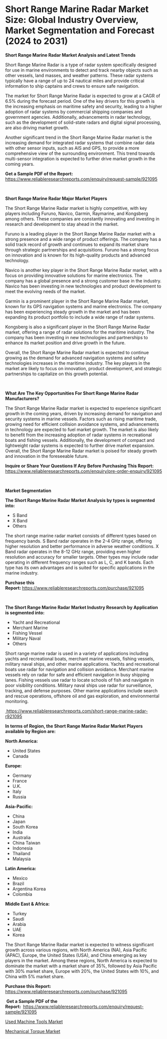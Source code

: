 <p><h1>Short Range Marine Radar Market Size: Global Industry Overview, Market Segmentation and Forecast (2024 to 2031)</h1></p><p><strong>Short Range Marine Radar Market Analysis and Latest Trends</strong></p>
<p><p>Short Range Marine Radar is a type of radar system specifically designed for use in marine environments to detect and track nearby objects such as other vessels, land masses, and weather patterns. These radar systems typically have a range of up to 24 nautical miles and provide critical information to ship captains and crews to ensure safe navigation.</p><p>The market for Short Range Marine Radar is expected to grow at a CAGR of 6.5% during the forecast period. One of the key drivers for this growth is the increasing emphasis on maritime safety and security, leading to a higher adoption of radar systems by commercial shipping companies and government agencies. Additionally, advancements in radar technology, such as the development of solid-state radars and digital signal processing, are also driving market growth.</p><p>Another significant trend in the Short Range Marine Radar market is the increasing demand for integrated radar systems that combine radar data with other sensor inputs, such as AIS and GPS, to provide a more comprehensive view of the surrounding environment. This trend towards multi-sensor integration is expected to further drive market growth in the coming years.</p></p>
<p><strong>Get a Sample PDF of the Report:&nbsp;</strong> <a href="https://www.reliableresearchreports.com/enquiry/request-sample/921095">https://www.reliableresearchreports.com/enquiry/request-sample/921095</a></p>
<p>&nbsp;</p>
<p><strong>Short Range Marine Radar Major Market Players</strong></p>
<p><p>The Short Range Marine Radar market is highly competitive, with key players including Furuno, Navico, Garmin, Raymarine, and Kongsberg among others. These companies are constantly innovating and investing in research and development to stay ahead in the market.</p><p>Furuno is a leading player in the Short Range Marine Radar market with a strong presence and a wide range of product offerings. The company has a solid track record of growth and continues to expand its market share through strategic partnerships and acquisitions. Furuno has a strong focus on innovation and is known for its high-quality products and advanced technology.</p><p>Navico is another key player in the Short Range Marine Radar market, with a focus on providing innovative solutions for marine electronics. The company has a global presence and a strong customer base in the industry. Navico has been investing in new technologies and product development to meet the evolving needs of the market.</p><p>Garmin is a prominent player in the Short Range Marine Radar market, known for its GPS navigation systems and marine electronics. The company has been experiencing steady growth in the market and has been expanding its product portfolio to include a wide range of radar systems.</p><p>Kongsberg is also a significant player in the Short Range Marine Radar market, offering a range of radar solutions for the maritime industry. The company has been investing in new technologies and partnerships to enhance its market position and drive growth in the future.</p><p>Overall, the Short Range Marine Radar market is expected to continue growing as the demand for advanced navigation systems and safety technologies increases in the maritime industry. The key players in the market are likely to focus on innovation, product development, and strategic partnerships to capitalize on this growth potential.</p></p>
<p>&nbsp;</p>
<p><strong>What Are The Key Opportunities For Short Range Marine Radar Manufacturers?</strong></p>
<p><p>The Short Range Marine Radar market is expected to experience significant growth in the coming years, driven by increasing demand for navigation and security systems in marine vessels. Factors such as rising maritime trade, growing need for efficient collision avoidance systems, and advancements in technology are expected to fuel market growth. The market is also likely to benefit from the increasing adoption of radar systems in recreational boats and fishing vessels. Additionally, the development of compact and lightweight radar systems is expected to further drive market expansion. Overall, the Short Range Marine Radar market is poised for steady growth and innovation in the foreseeable future.</p></p>
<p><strong>Inquire or Share Your Questions If Any Before Purchasing This Report:</strong> <a href="https://www.reliableresearchreports.com/enquiry/pre-order-enquiry/921095">https://www.reliableresearchreports.com/enquiry/pre-order-enquiry/921095</a></p>
<p>&nbsp;</p>
<p><strong>Market Segmentation</strong></p>
<p><strong>The Short Range Marine Radar Market Analysis by types is segmented into:</strong></p>
<p><ul><li>S Band</li><li>X Band</li><li>Others</li></ul></p>
<p><p>The short range marine radar market consists of different types based on frequency bands. S Band radar operates in the 2-4 GHz range, offering higher resolution and better performance in adverse weather conditions. X Band radar operates in the 8-12 GHz range, providing even higher resolution and accuracy for smaller targets. Other types may include radar operating in different frequency ranges such as L, C, and K bands. Each type has its own advantages and is suited for specific applications in the marine industry.</p></p>
<p><strong>Purchase this Report:&nbsp;</strong><a href="https://www.reliableresearchreports.com/purchase/921095">https://www.reliableresearchreports.com/purchase/921095</a></p>
<p>&nbsp;</p>
<p><strong>The Short Range Marine Radar Market Industry Research by Application is segmented into:</strong></p>
<p><ul><li>Yacht and Recreational</li><li>Merchant Marine</li><li>Fishing Vessel</li><li>Military Naval</li><li>Others</li></ul></p>
<p><p>Short range marine radar is used in a variety of applications including yachts and recreational boats, merchant marine vessels, fishing vessels, military naval ships, and other marine applications. Yachts and recreational boats use radar for navigation and collision avoidance. Merchant marine vessels rely on radar for safe and efficient navigation in busy shipping lanes. Fishing vessels use radar to locate schools of fish and navigate in poor visibility conditions. Military naval ships use radar for surveillance, tracking, and defense purposes. Other marine applications include search and rescue operations, offshore oil and gas exploration, and environmental monitoring.</p></p>
<p><a href="https://www.reliableresearchreports.com/short-range-marine-radar-r921095">&nbsp;https://www.reliableresearchreports.com/short-range-marine-radar-r921095</a></p>
<p><strong>In terms of Region, the Short Range Marine Radar Market Players available by Region are:</strong></p>
<p>
    <p> <strong> North America: </strong>
        <ul>
            <li>United States</li>
            <li>Canada</li>
        </ul>
        </p> 
    <p> <strong> Europe: </strong>
        <ul>
            <li>Germany</li>
            <li>France</li>
            <li>U.K.</li>
            <li>Italy</li>
            <li>Russia</li>
        </ul>
        </p> 
    <p> <strong> Asia-Pacific: </strong>
        <ul>
            <li>China</li>
            <li>Japan</li>
            <li>South Korea</li>
            <li>India</li>
            <li>Australia</li>
            <li>China Taiwan</li>
            <li>Indonesia</li>
            <li>Thailand</li>
            <li>Malaysia</li>
        </ul>
        </p> 
    <p> <strong> Latin America: </strong>
        <ul>
            <li>Mexico</li>
            <li>Brazil</li>
            <li>Argentina Korea</li>
            <li>Colombia</li>
        </ul>
        </p> 
    <p> <strong> Middle East & Africa: </strong>
        <ul>
            <li>Turkey</li>
            <li>Saudi</li>
            <li>Arabia</li>
            <li>UAE</li>
            <li>Korea</li>
        </ul>
    </p>
    </p>
<p><p>The Short Range Marine Radar market is expected to witness significant growth across various regions, with North America (NA), Asia Pacific (APAC), Europe, the United States (USA), and China emerging as key players in the market. Among these regions, North America is expected to dominate the market with a market share of 35%, followed by Asia Pacific with 30% market share, Europe with 20%, the United States with 10%, and China with 5% market share.</p></p>
<p><strong>Purchase this Report: </strong><a href="https://www.reliableresearchreports.com/purchase/921095">https://www.reliableresearchreports.com/purchase/921095</a></p>
<p>&nbsp;<strong>Get a Sample PDF of the Report:&nbsp;&nbsp;</strong><a href="https://www.reliableresearchreports.com/enquiry/request-sample/921095">https://www.reliableresearchreports.com/enquiry/request-sample/921095</a></p>
<p><strong></strong></p>
<p><p><a href="https://github.com/itulahketika112/Market-Research-Report-List-1/blob/main/used-machine-tools-market.md">Used Machine Tools Market</a></p><p><a href="https://github.com/NorbertYates/Market-Research-Report-List-5/blob/main/mechanical-torque-market.md">Mechanical Torque Market</a></p></p>